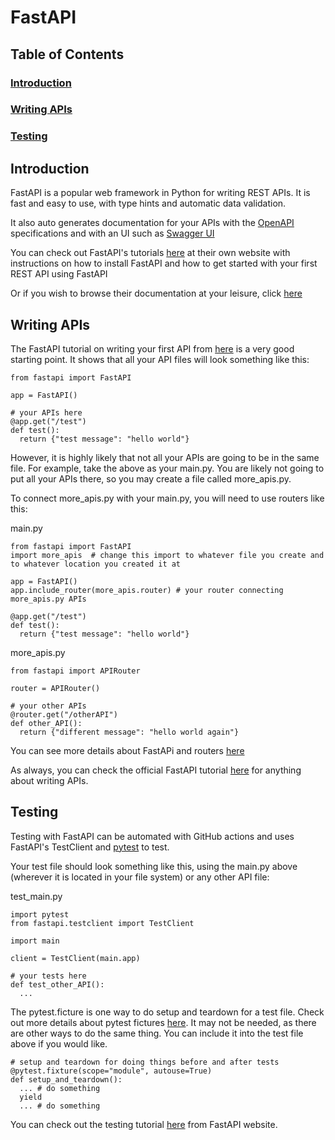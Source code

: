 # FastAPI

## Table of Contents
### [Introduction](#introduction-1)
### [Writing APIs](#writing-apis-1)
### [Testing](#testing-1)


## Introduction

FastAPI is a popular web framework in Python for writing REST APIs. It is fast and easy to use, with type hints and automatic data validation. 

It also auto generates documentation for your APIs with the [OpenAPI](https://www.openapis.org/) specifications and with an UI such as [Swagger UI](https://swagger.io/)

You can check out FastAPI's tutorials [here](https://fastapi.tiangolo.com/tutorial/) at their own website with instructions on how to install FastAPI and how to get started with your first REST API using FastAPI

Or if you wish to browse their documentation at your leisure, click [here](https://fastapi.tiangolo.com/)


## Writing APIs

The FastAPI tutorial on writing your first API from [here](https://fastapi.tiangolo.com/tutorial/first-steps/) is a very good starting point. It shows that all your API files will look something like this:

``` {python}
from fastapi import FastAPI

app = FastAPI()

# your APIs here
@app.get("/test")
def test():
  return {"test message": "hello world"}

```

However, it is highly likely that not all your APIs are going to be in the same file. For example, take the above as your main.py. You are likely not going to put all your APIs there, so you may create a file called
more_apis.py.

To connect more_apis.py with your main.py, you will need to use routers like this:

main.py
``` {python}
from fastapi import FastAPI
import more_apis  # change this import to whatever file you create and to whatever location you created it at

app = FastAPI()
app.include_router(more_apis.router) # your router connecting more_apis.py APIs

@app.get("/test")
def test():
  return {"test message": "hello world"}

```

more_apis.py
``` {python}
from fastapi import APIRouter

router = APIRouter()

# your other APIs
@router.get("/otherAPI")
def other_API():
  return {"different message": "hello world again"}

```

You can see more details about FastAPi and routers [here](https://fastapi.tiangolo.com/tutorial/bigger-applications/)

As always, you can check the official FastAPI tutorial [here](https://fastapi.tiangolo.com/tutorial/) for anything about writing APIs.


## Testing

Testing with FastAPI can be automated with GitHub actions and uses FastAPI's TestClient and [pytest](https://docs.pytest.org/en/7.4.x/) to test. 

Your test file should look something like this, using the main.py above (wherever it is located in your file system) or any other API file:

test_main.py

``` {python}
import pytest
from fastapi.testclient import TestClient

import main

client = TestClient(main.app)

# your tests here
def test_other_API():
  ...

```

The pytest.ficture is one way to do setup and teardown for a test file. Check out more details about pytest fictures [here](https://docs.pytest.org/en/6.2.x/fixture.html#fixture). It may not be needed, as there are other ways to do the same thing. You can include it into the test file above if you would like.

``` {python}
# setup and teardown for doing things before and after tests
@pytest.fixture(scope="module", autouse=True)
def setup_and_teardown():
  ... # do something
  yield
  ... # do something
```

You can check out the testing tutorial [here](https://fastapi.tiangolo.com/tutorial/testing/) from FastAPI website.
